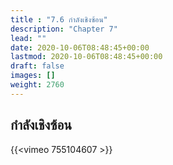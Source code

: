```yaml
---
title : "7.6 กำลังเชิงซ้อน"
description: "Chapter 7"
lead: ""
date: 2020-10-06T08:48:45+00:00
lastmod: 2020-10-06T08:48:45+00:00
draft: false
images: []
weight: 2760
---
```


## กำลังเชิงซ้อน

{{<vimeo 755104607 >}}
